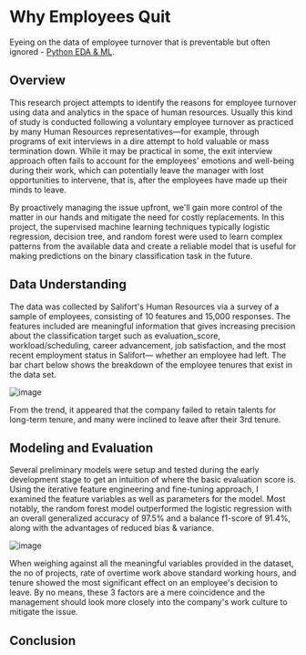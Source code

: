 # Why Employees Quit
Eyeing on the data of employee turnover that is preventable but often ignored - [Python EDA & ML](End-to-end_Machine-Learning-Project.ipynb).

## Overview 
This research project attempts to identify the reasons for employee turnover using data and analytics in the space of human resources. Usually this kind of study is conducted following a voluntary employee turnover as practiced by many Human Resources representatives—for example, through programs of exit interviews in a dire attempt to hold valuable or mass termination down. While it may be practical in some, the exit interview approach often fails to account for the employees' emotions and well-being during their work, which can potentially leave the manager with lost opportunities to intervene, that is, after the employees have made up their minds to leave.<br> 

By proactively managing the issue upfront, we'll gain more control of the matter in our hands and mitigate the need for costly replacements. In this project, the supervised machine learning techniques typically logistic regression, decision tree, and random forest were used to learn complex patterns from the available data and create a reliable model that is useful for making predictions on the binary classification task in the future.         
  
## Data Understanding
The data was collected by Salifort's Human Resources via a survey of a sample of employees, consisting of 10 features and 15,000 responses. The features included are meaningful information that gives increasing precision about the classification target such as evaluation_score, workload/scheduling, career advancement, job satisfaction, and the most recent employment status in Salifort— whether an employee had left. The bar chart below shows the breakdown of the  employee tenures that exist in the data set. 

![image](https://github.com/user-attachments/assets/d2dea926-ede1-4cc9-8782-69168ad1d47c)

From the trend, it appeared that the company failed to retain talents for long-term tenure, and many were inclined to leave after their 3rd tenure.  

## Modeling and Evaluation
Several preliminary models were setup and tested during the early development stage to get an intuition of where the basic evaluation score is. Using the iterative feature engineering and fine-tuning approach, I examined the feature variables as well as parameters for the model. Most notably, the random forest model outperformed the logistic regression with an overall generalized accuracy of 97.5% and a balance f1-score of 91.4%, along with the advantages of reduced bias & variance. <br>       

![image](https://github.com/user-attachments/assets/a3fd7640-bec7-4d1e-98a8-2bedd22dac72)

When weighing against all the meaningful variables provided in the dataset, the no of projects, rate of overtime work above standard working hours, and tenure showed the most significant effect on an employee's decision to leave. By no means, these 3 factors are a mere coincidence and the management should look more closely into the company's work culture to mitigate the issue.

## Conclusion
    
